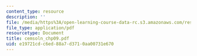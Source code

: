 ```yaml
---
content_type: resource
description: ''
file: /media/https%3A/open-learning-course-data-rc.s3.amazonaws.com/res-6-001-continuum-electromechanics-spring-2009/e19721cdc6ed88a7d3710aa00731e670_cemsoln_chp09.pdf
file_type: application/pdf
resourcetype: Document
title: cemsoln_chp09.pdf
uid: e19721cd-c6ed-88a7-d371-0aa00731e670
---
```

